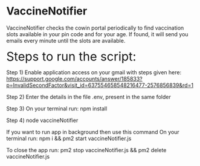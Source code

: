 # VaccineNotifier
VaccineNotifier checks the cowin portal periodically to find vaccination slots available in your pin code and for your age. If found, it will send you emails every minute until the slots are available.


<font size="6"> Steps to run the script: </font> 

Step 1) Enable application access on your gmail with steps given here:
https://support.google.com/accounts/answer/185833?p=InvalidSecondFactor&visit_id=637554658548216477-2576856839&rd=1  

Step 2) Enter the details in the file .env, present in the same folder

Step 3) On your terminal run: npm install

Step 4) node vaccineNotifier

If you want to run app in background then use this command On your terminal run: npm i && pm2 start vaccineNotifier.js

To close the app run: pm2 stop vaccineNotifier.js && pm2 delete vaccineNotifier.js
